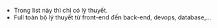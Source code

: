 - Trong list này thì chỉ có lý thuyết.
- Full toàn bộ lý thuyết từ front-end đến back-end, devops, database,...
